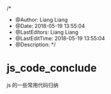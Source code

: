 /*
 * @Author: Liang Liang
 * @Date: 2018-05-19 13:55:04
 * @LastEditors: Liang Liang
 * @LastEditTime: 2018-05-19 13:55:04
 * @Description: 
 */
# js_code_conclude
js 的一些常用代码归纳
